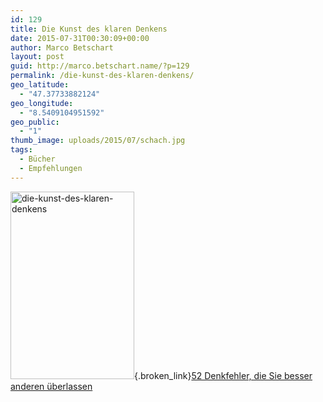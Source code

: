 ```yaml
---
id: 129
title: Die Kunst des klaren Denkens
date: 2015-07-31T00:30:09+00:00
author: Marco Betschart
layout: post
guid: http://marco.betschart.name/?p=129
permalink: /die-kunst-des-klaren-denkens/
geo_latitude:
  - "47.37733882124"
geo_longitude:
  - "8.5409104951592"
geo_public:
  - "1"
thumb_image: uploads/2015/07/schach.jpg
tags:
  - Bücher
  - Empfehlungen
---
```

[<img class=" size-medium wp-image-195 alignleft" src="http://blog.marco.betschart.name/assets/uploads/2015/07/die-kunst-des-klaren-denkens-198x300.jpg" alt="die-kunst-des-klaren-denkens" width="198" height="300"  />](http://blog.marco.betschart.name/assets/uploads/2015/07/die-kunst-des-klaren-denkens.jpg){.broken_link}[52 Denkfehler, die Sie besser anderen überlassen](https://itunes.apple.com/ch/audiobook/die-kunst-des-klaren-denkens./id526969375)

<div id="geo-post-129" class="geo geo-post" style="display: none">
  <span class="latitude">47.3773388</span><span class="longitude">8.5409105</span>
</div>